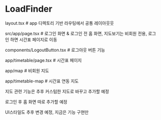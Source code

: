 # LoadFinder

layout.tsx # app 디렉토리 기반 라우팅에서 공통 레이아웃웃

src/app/page.tsx   # 로그인 화면 & 로그인 전 홈 화면, 지도보기는 비회원 전용, 로그인 하면 시간표 페이지로 이동

components/LogoutButton.tsx  # 로그아웃 버튼 기능

app/timetable/page.tsx # 시간표 페이지

app/map  # 비회원 지도 

app/timetable-map # 시간표 연동 지도

지도 관련 기능은 추후 커스텀한 지도로 바꾸고 추가할 예정

로그인 후 홈 화면 따로 추가할 예정

UI스타일도 추후 변경 예정, 지금은 기능 구현만 